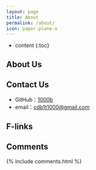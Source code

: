 ```yaml
---
layout: page
title: About
permalink: /about/
icon: paper-plane-o
---
```


* content
{:toc}

## About Us



## Contact Us

* GitHub：[1000b](https://github.com/1000b)
* email：[cdb1t1000@gmail.com](mailto:cdb1t1000@gmail.com)



## F-links



## Comments

{% include comments.html %}
